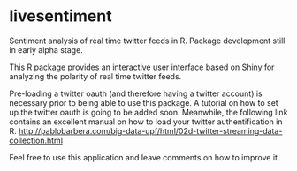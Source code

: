# livesentiment

Sentiment analysis of real time twitter feeds in R.
Package development still in early alpha stage. 

This R package provides an interactive user interface based on Shiny for analyzing the polarity of real time twitter feeds.

Pre-loading a twitter oauth (and therefore having a twitter account) is necessary prior to being able to use this package.
A tutorial on how to set up the twitter oauth is going to be added soon.
Meanwhile, the following link contains an excellent manual on how to load your twitter authentification in R.
http://pablobarbera.com/big-data-upf/html/02d-twitter-streaming-data-collection.html

Feel free to use this application and leave comments on how to improve it.
